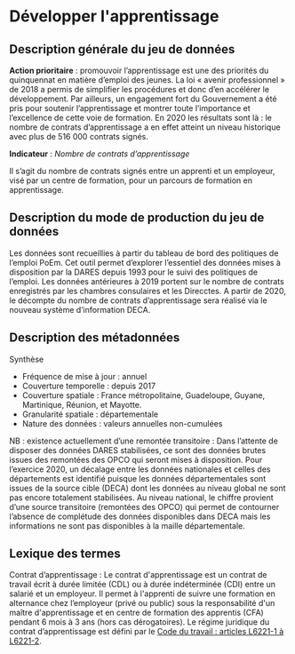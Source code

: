 # Développer l'apprentissage
## Description générale du jeu de données 
**Action prioritaire** : promouvoir l’apprentissage est une des priorités du quinquennat en matière d’emploi des jeunes. La loi « avenir professionnel » de 2018 a permis de simplifier les procédures et donc d’en accélérer le développement. Par ailleurs, un engagement fort du Gouvernement a été pris pour soutenir l’apprentissage et montrer toute l’importance et l’excellence de cette voie de formation. 
En 2020 les résultats sont là : le nombre de contrats d’apprentissage a en effet atteint un niveau historique avec plus de 516 000 contrats signés.
 
**Indicateur** : *Nombre de contrats d’apprentissage*

Il s’agit du nombre de contrats signés entre un apprenti et un employeur, visé par un centre de formation, pour un parcours de formation en apprentissage.

## Description du mode de production du jeu de données 
Les données sont recueillies à partir du tableau de bord des politiques de l’emploi PoEm. Cet outil permet d’explorer l’essentiel des données mises à disposition par la DARES depuis 1993 pour le suivi des politiques de l’emploi. Les données antérieures à 2019 portent sur le nombre de contrats enregistrés par les chambres consulaires et les Direcctes. A partir de 2020, le décompte du nombre de contrats d’apprentissage sera réalisé via le nouveau système d’information DECA.

## Description des métadonnées 
Synthèse 
-	Fréquence de mise à jour : annuel 
-	Couverture temporelle :  depuis 2017
-	Couverture spatiale : France métropolitaine, Guadeloupe, Guyane, Martinique, Réunion, et Mayotte.
-	Granularité spatiale : départementale
-	Nature des données : valeurs annuelles non-cumulées

NB : existence actuellement d’une remontée transitoire : Dans l’attente de disposer des données DARES stabilisées, ce sont des données brutes issues des remontées des OPCO qui seront mises à disposition. 
Pour l’exercice 2020, un décalage entre les données nationales et celles des départements est identifié puisque les données départementales sont issues de la source cible (DECA) dont les données au niveau global ne sont pas encore totalement stabilisées. Au niveau national, le chiffre provient d’une source transitoire (remontées des OPCO) qui permet de contourner l’absence de complétude des données disponibles dans DECA mais les informations ne sont pas disponibles à la maille départementale. 

## Lexique des termes 
Contrat d’apprentissage : Le contrat d'apprentissage est un contrat de travail écrit à durée limitée (CDL) ou à durée indéterminée (CDI) entre un salarié et un employeur. Il permet à l'apprenti de suivre une formation en alternance chez l’employeur (privé ou public) sous la responsabilité d'un maître d'apprentissage et en centre de formation des apprentis (CFA) pendant 6 mois à 3 ans (hors cas dérogatoires). Le régime juridique du contrat d’apprentissage est défini par le [Code du travail : articles L6221-1 à L6221-2](https://www.legifrance.gouv.fr/codes/id/LEGISCTA000006178184/).